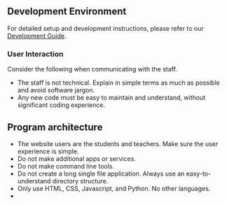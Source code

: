 ## Development Environment

For detailed setup and development instructions, please refer to our [Development Guide](../docs/how-to-develop.md).

### User Interaction

Consider the following when communicating with the staff.

- The staff is not technical. Explain in simple terms as much as possible and avoid software jargon.
- Any new code must be easy to maintain and understand, without significant coding experience.

## Program architecture

- The website users are the students and teachers. Make sure the user experience is simple.
- Do not make additional apps or services.
- Do not make command line tools.
- Do not create a long single file application. Always use an easy-to-understand directory structure.
- Only use HTML, CSS, Javascript, and Python. No other languages.
- 
